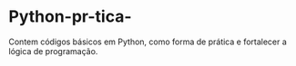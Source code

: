 # Python-pr-tica-
Contem códigos básicos em Python, como forma de prática e fortalecer a lógica de programação.
